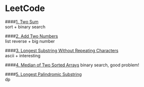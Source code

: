 LeetCode
====

####[1. Two Sum](https://leetcode.com/problems/two-sum/)  
sort + binary search  


####[2. Add Two Numbers](https://leetcode.com/problems/add-two-numbers/)  
list reverse + big number


####[3. Longest Substring Without Repeating Characters](https://leetcode.com/problems/longest-substring-without-repeating-characters/)  
ascii + interesting

####[4. Median of Two Sorted Arrays](https://leetcode.com/problems/median-of-two-sorted-arrays/)
binary search, good problem!

####[5. Longest Palindromic Substring](https://leetcode.com/problems/longest-palindromic-substring/)  
dp
